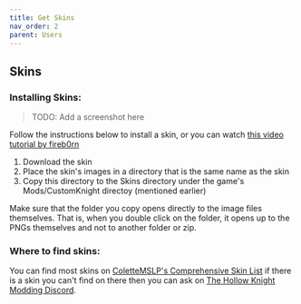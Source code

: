 ```yaml
---
title: Get Skins
nav_order: 2
parent: Users
---
```


## Skins

### Installing Skins:

> TODO: Add a screenshot here

Follow the instructions below to install a skin, or you can watch [this video tutorial by fireb0rn](https://youtu.be/z35cFvU0McQ?si=Nqurex-9Kg0I_foo&t=466)

1. Download the skin 
2. Place the skin's images in a directory that is the same name as the skin
3. Copy this directory to the Skins directory under the game's Mods/CustomKnight directoy (mentioned earlier)

Make sure that the folder you copy opens directly to the image files themselves. That is, when you double click on the folder, it opens up to the PNGs themselves and not to another folder or zip. 

### Where to find skins:

You can find most skins on [ColetteMSLP's Comprehensive Skin List](https://docs.google.com/document/d/1qKfOtOXpYormusD05I700P8d79E74R1bTb3MP4vum-E/edit#heading=h.p6xizipivwq8) if there is a skin you can't find on there then you can ask on [The Hollow Knight Modding Discord](https://discord.gg/RppAb2vNqz).
